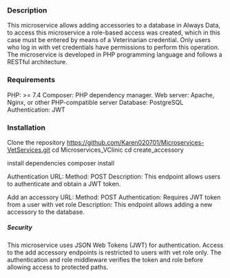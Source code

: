 ### Description
This microservice allows adding accessories to a database in Always Data, to access this microservice a role-based access was created, which in this case must be entered by means of a Veterinarian credential.
Only users who log in with vet credentials have permissions to perform this operation. 
The microservice is developed in PHP programming language and follows a RESTful architecture.

### Requirements
PHP: >= 7.4
Composer: PHP dependency manager.
Web server: Apache, Nginx, or other PHP-compatible server
Database: PostgreSQL
Authentication: JWT

### Installation
Clone the repository
https://github.com/Karen020701/Microservices-VetServices.git
cd Microservices_VClinic
cd create_accessory

install dependencies
composer install

Authentication
URL: 
Method: POST
Description: This endpoint allows users to authenticate and obtain a JWT token.

Add an accessory
URL: 
Method: POST
Authentication: Requires JWT token from a user with vet role
Description: This endpoint allows adding a new accessory to the database.

##### Security
This microservice uses JSON Web Tokens (JWT) for authentication.
Access to the add accessory endpoints is restricted to users with vet role only.
The authentication and role middleware verifies the token and role before allowing access to protected paths.
